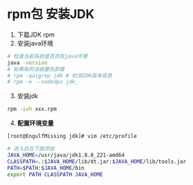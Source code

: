 # rpm包 安装JDK
1. 下载JDK rpm
2. 安装java环境
```bash
# 检查当前系统是否存在java环境  
java -version
# 如果有的话就要先卸载
# rpm -qa|grep jdk # 检测JDK版本信息
# rpm -e --nodedps jdk_
```
3. 安装jdk
```bash
rpm -ivh xxx.rpm
```
4. **配置环境变量**  
```bash
[root@EngulfMissing jdk]# vim /etc/profile

# 进入后在下面添加
JAVA_HOME=/usr/java/jdk1.8.0_221-amd64
CLASSPATH=.:$JAVA_HOME/lib/dt.jar:$JAVA_HOME/lib/tools.jar
PATH=$PATH:$JAVA_HOME/bin
export PATH CLASSPATH JAVA_HOME
```
